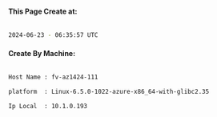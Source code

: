 
   
#### This Page Create at:

```bash

2024-06-23 - 06:35:57 UTC

```

#### Create By Machine:

```bash

Host Name : fv-az1424-111

platform  : Linux-6.5.0-1022-azure-x86_64-with-glibc2.35

Ip Local  : 10.1.0.193

```

